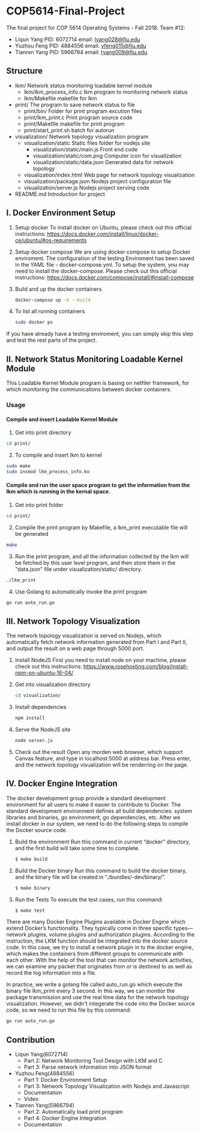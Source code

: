 # COP5614-Final-Project

The final project for COP 5614 Operating Systems - Fall 2018.
Team #12:
* Liqun Yang 		PID: 6072714	email: lyang028@fiu.edu 
* Yuzhou Feng		PID: 4884556	email: yfeng015@fiu.edu
* Tianren Yang		PID: 5966794	email: tyang009@fiu.edu 

## Structure
* lkm/				Network status monitoring loadable kernel module
	* lkm/lkm_process_info.c 	lkm program to monitoring network status
	* lkm/Makefile				makefile for lkm
* print/			The program to save network status to file
	* print/bin/			Folder for print program excution files
	* print/lkm_print.c 	Print program source code
	* print/Makefile		makefile for print program
	* print/start_print.sh batch for autorun
* visualization/	Network topology visualization program
	* visualization/static		Static files folder for nodejs site
		* visualization/static/main.js		Front end code
		* visualization/static/com.png		Computer icon for visualization
		* visualization/static/data.json	Generated data for network topology
	* visualization/index.html 		Web page for network topology visualization
	* visualization/package.json 	Nodejs project configuration file
	* visualization/server.js 		Nodejs project serving code
* README.md	Introduction for project

## I. Docker Environment Setup
1. Setup docker
To install docker on Ubuntu, please check out this official instructions: https://docs.docker.com/install/linux/docker-ce/ubuntu/#os-requirements

2. Setup docker compose
We are using docker compose to setup Docker enviroment. The configuration of the testing Enviroment has been saved in the YAML file - docker-compose.yml. To setup the system, you may need to install the docker-compose. Please check out this official instructions: https://docs.docker.com/compose/install/#install-compose

3. Build and up the docker containers
	```bash
	docker-compose up -d --build
	```
4. To list all running containers
   	```bash
	sudo docker ps
	```

If you have already have a testing enviroment, you can simply skip this step and test the rest parts of the project.

## II. Network Status Monitoring Loadable Kernel Module

This Loadable Kernel Module program is basing on netfiler framework, for which monitoring the communications between docker containers. 

### Usage
#### Compile and insert Loadable Kernel Module
1. Get into print directory
```bash
cd print/
```
2. To compile and insert lkm to kernel
```bash
sudo make
sudo insmod lkm_process_info.ko
```
#### Compile and run the user space program to get the information from the lkm which is running in the kernal space.
1. Get into print folder
```bash
cd print/
```
2. Compile the print program by Makefile, a lkm_print executable file will be generated
```bash
make
```
3. Run the print program, and all the information collected by the lkm will be fetched by this user level program, and then store them in the "data.json" file under visualization/static/ directory.
```bash
./lkm_print
```
4. Use Golang to automatically invoke the print program
```bash
go run auto_run.go
```

## III. Network Topology Visualization

The network topology visualization is served on Nodejs, which automatically fetch network information generated from Part I and Part II, and output the result on a web page through 5000 port. 

1. Install NodeJS
First you need to install node on your machine, please check out this instructions: https://www.rosehosting.com/blog/install-npm-on-ubuntu-16-04/

2. Get into visualization directory
	```bash
	cd visualization/
	```
	
3. Install dependencies
	```bash
	npm install
	```

4. Serve the NodeJS site
	```bash
	node server.js
	```

5. Check out the result
Open any morden web browser, which support Canvas feature, and type in localhost:5000 at address bar. Press enter, and the network topology visualization will be renderring on the page.

## IV. Docker Engine Integration
The docker development group provide a standard development environment for all users to make it easier to contribute to Docker. The standard development environment defines all build dependencies: system libraries and binaries, go environment, go dependencies, etc. After we install docker in our system, we need to do the following steps to compile the Docker source code.

1. Build the environment
Run this command in current “docker” directory, and the first build will take some time to complete.
	```bash
	$ make build
	```
2. Build the Docker binary
Run this command to build the docker binary, and the binary file will be created in “./bundles/<version>-dev/binary/”.
	
	```bash
	$ make binary
	```
3. Run the Tests
To execute the test cases, run this command:
	
	```bash
	$ make test
	```

There are many Docker Engine Plugins available in Docker Engine which extend Docker’s functionality. They typically come in three specific types—network plugins, volume plugins and authorization plugins.
According to the instruction, the LKM function should be integrated into the docker source code. In this case, we try to install a network plugin in to the docker engine, which makes the containers from different groups to communicate with each other. With the help of the tool that can monitor the network activities, we can examine any packet that originates from or is destined to as well as record the log information into a file.

In practice, we write a golang file called auto_run.go which execute the binary file lkm_print every 3 second. In this way, we can monitor the package transmission and use the real time data for the network topology visualization. However, we didn't integerate the code into the Docker source code, so we need to run this file by this command:
```bash
go run auto_run.go
```

## Contribution
* Liqun Yang(6072714)
	* Part 2: Network Monitoring Tool Design with LKM and C
	* Part 3: Parse network information into JSON format
* Yuzhou Feng(4884556)
	* Part 1: Docker Environment Setup
	* Part 3: Network Topology Visualization with Nodejs and Javascript
	* Documentation
	* Video
* Tianren Yang(5966794)
	* Part 2: Automatically load print program
	* Part 4: Docker Engine Integration
	* Documentation
